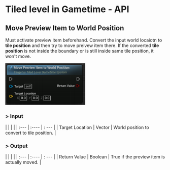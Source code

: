 # Tiled level in Gametime - API
## Move Preview Item to World Position

Must activate preview item beforehand. Convert the input world locaiotn to **tile position** and then try to move preivew item there. If the converted **tile position** is not inside the boundary or is still inside same tile position, it won't move.

<img src="https://raw.githubusercontent.com/even311379/TiledLevel/main/_media/GametimeAPI/MovePreviewItemToWorldPosition.png" alt="drawing" width="50%"/>

### > Input
|             |         |       |
| :---        | :----   | : --- |
| Target Location | Vector | World position to convert to tile position. |

### > Output

|               |         |       |
| :---          | :----   | : --- |
| Return Value  | Boolean |  True if the preview item is actually moved. |
